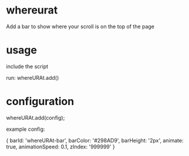 # whereurat
Add a bar to show where your scroll is on the top of the page

# usage
include the script

run: whereURAt.add()

# configuration
whereURAt.add(config);

example config:

{
    barId: 'whereURAt-bar',
    barColor: '#298AD9',
    barHeight: '2px',
    animate: true,
    animationSpeed: 0.1,
    zIndex: '999999'
}
